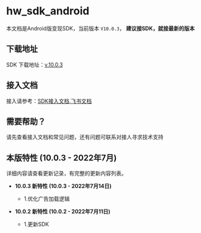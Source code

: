 # hw_sdk_android

本文档是Android版变现SDK，当前版本 `V10.0.3`， <b>  建议接SDK，就接最新的版本 </B>

## 下载地址

SDK 下载地址：[v.10.0.3](https://github.com/artwl/hw_game_mp_sdk_ironsource_android/releases)

## 接入文档

接入请参考：[SDK接入文档,飞书文档](https://hellowd.feishu.cn/docx/doxcnVxhTFV3vW1JWPKXOzihsTe)

## 需要帮助？

请先查看接入文档和常见问题，还有问题可联系对接人寻求技术支持

## 本版特性 (10.0.3 - 2022年7月)

详细内容请查看更新记录，有完整的更新内容列表。
- **10.0.3 新特性 (10.0.3 - 2022年7月14日)**
  - 1.优化广告加载逻辑

- **10.0.2 新特性 (10.0.2 - 2022年7月11日)**
  - 1.更新SDK
